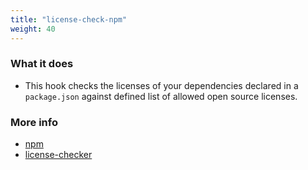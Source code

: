 ```yaml
---
title: "license-check-npm"
weight: 40
---
```


### What it does

* This hook checks the licenses of your dependencies declared in a `package.json` against defined list of allowed open
  source licenses.

### More info

* [npm](https://www.npmjs.com/)
* [license-checker](https://www.npmjs.com/package/license-checker)
